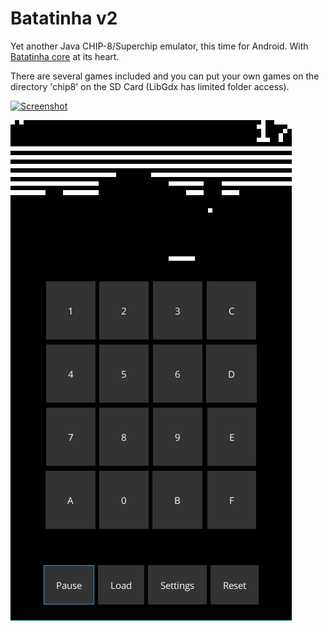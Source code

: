 # Batatinha v2
Yet another Java CHIP-8/Superchip emulator, this time for Android. With [Batatinha core](https://github.com/jbatistareis/batatinha-core) at its heart.

There are several games included and you can put your own games on the directory 'chip8' on the SD Card (LibGdx has limited folder access).

[![Screenshot](https://play.google.com/intl/en_us/badges/images/badge_new.png)](https://play.google.com/store/apps/details?id=com.jbatista.batatinha.v2&rdid=com.jbatista.batatinha.v2)

![Screenshot](https://github.com/jbatistareis/batatinha-v2/blob/master/images/screenshot.jpg)
